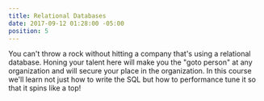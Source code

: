 ```yaml
---
title: Relational Databases
date: 2017-09-12 01:28:00 -05:00
position: 5
---
```


You can't throw a rock without hitting a company that's using a relational database. Honing your talent here will make you the "goto person" at any organization and will secure your place in the organization. In this course we'll learn not just how to write the SQL but how to performance tune it so that it spins like a top!